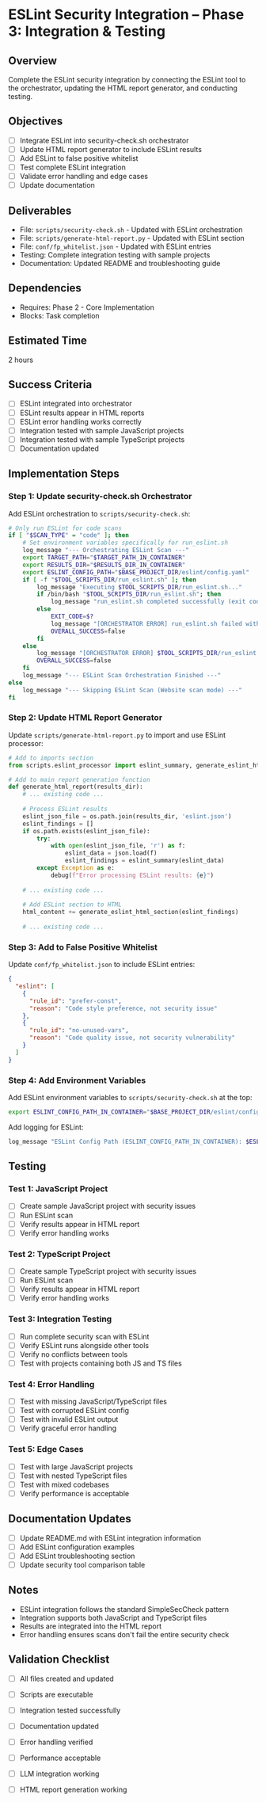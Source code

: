 # ESLint Security Integration – Phase 3: Integration & Testing

## Overview
Complete the ESLint security integration by connecting the ESLint tool to the orchestrator, updating the HTML report generator, and conducting testing.

## Objectives
- [ ] Integrate ESLint into security-check.sh orchestrator
- [ ] Update HTML report generator to include ESLint results
- [ ] Add ESLint to false positive whitelist
- [ ] Test complete ESLint integration
- [ ] Validate error handling and edge cases
- [ ] Update documentation

## Deliverables
- File: `scripts/security-check.sh` - Updated with ESLint orchestration
- File: `scripts/generate-html-report.py` - Updated with ESLint section
- File: `conf/fp_whitelist.json` - Updated with ESLint entries
- Testing: Complete integration testing with sample projects
- Documentation: Updated README and troubleshooting guide

## Dependencies
- Requires: Phase 2 - Core Implementation
- Blocks: Task completion

## Estimated Time
2 hours

## Success Criteria
- [ ] ESLint integrated into orchestrator
- [ ] ESLint results appear in HTML reports
- [ ] ESLint error handling works correctly
- [ ] Integration tested with sample JavaScript projects
- [ ] Integration tested with sample TypeScript projects
- [ ] Documentation updated

## Implementation Steps

### Step 1: Update security-check.sh Orchestrator
Add ESLint orchestration to `scripts/security-check.sh`:

```bash
# Only run ESLint for code scans
if [ "$SCAN_TYPE" = "code" ]; then
    # Set environment variables specifically for run_eslint.sh
    log_message "--- Orchestrating ESLint Scan ---"
    export TARGET_PATH="$TARGET_PATH_IN_CONTAINER"
    export RESULTS_DIR="$RESULTS_DIR_IN_CONTAINER"
    export ESLINT_CONFIG_PATH="$BASE_PROJECT_DIR/eslint/config.yaml"
    if [ -f "$TOOL_SCRIPTS_DIR/run_eslint.sh" ]; then
        log_message "Executing $TOOL_SCRIPTS_DIR/run_eslint.sh..."
        if /bin/bash "$TOOL_SCRIPTS_DIR/run_eslint.sh"; then
            log_message "run_eslint.sh completed successfully (exit code 0)."
        else
            EXIT_CODE=$?
            log_message "[ORCHESTRATOR ERROR] run_eslint.sh failed with exit code $EXIT_CODE."
            OVERALL_SUCCESS=false
        fi
    else
        log_message "[ORCHESTRATOR ERROR] $TOOL_SCRIPTS_DIR/run_eslint.sh not found!"
        OVERALL_SUCCESS=false
    fi
    log_message "--- ESLint Scan Orchestration Finished ---"
else
    log_message "--- Skipping ESLint Scan (Website scan mode) ---"
fi
```

### Step 2: Update HTML Report Generator
Update `scripts/generate-html-report.py` to import and use ESLint processor:

```python
# Add to imports section
from scripts.eslint_processor import eslint_summary, generate_eslint_html_section

# Add to main report generation function
def generate_html_report(results_dir):
    # ... existing code ...
    
    # Process ESLint results
    eslint_json_file = os.path.join(results_dir, 'eslint.json')
    eslint_findings = []
    if os.path.exists(eslint_json_file):
        try:
            with open(eslint_json_file, 'r') as f:
                eslint_data = json.load(f)
                eslint_findings = eslint_summary(eslint_data)
        except Exception as e:
            debug(f"Error processing ESLint results: {e}")
    
    # ... existing code ...
    
    # Add ESLint section to HTML
    html_content += generate_eslint_html_section(eslint_findings)
    
    # ... existing code ...
```

### Step 3: Add to False Positive Whitelist
Update `conf/fp_whitelist.json` to include ESLint entries:

```json
{
  "eslint": [
    {
      "rule_id": "prefer-const",
      "reason": "Code style preference, not security issue"
    },
    {
      "rule_id": "no-unused-vars",
      "reason": "Code quality issue, not security vulnerability"
    }
  ]
}
```

### Step 4: Add Environment Variables
Add ESLint environment variables to `scripts/security-check.sh` at the top:

```bash
export ESLINT_CONFIG_PATH_IN_CONTAINER="$BASE_PROJECT_DIR/eslint/config.yaml"
```

Add logging for ESLint:
```bash
log_message "ESLint Config Path (ESLINT_CONFIG_PATH_IN_CONTAINER): $ESLINT_CONFIG_PATH_IN_CONTAINER"
```

## Testing
### Test 1: JavaScript Project
- [ ] Create sample JavaScript project with security issues
- [ ] Run ESLint scan
- [ ] Verify results appear in HTML report
- [ ] Verify error handling works

### Test 2: TypeScript Project
- [ ] Create sample TypeScript project with security issues
- [ ] Run ESLint scan
- [ ] Verify results appear in HTML report
- [ ] Verify error handling works

### Test 3: Integration Testing
- [ ] Run complete security scan with ESLint
- [ ] Verify ESLint runs alongside other tools
- [ ] Verify no conflicts between tools
- [ ] Test with projects containing both JS and TS files

### Test 4: Error Handling
- [ ] Test with missing JavaScript/TypeScript files
- [ ] Test with corrupted ESLint config
- [ ] Test with invalid ESLint output
- [ ] Verify graceful error handling

### Test 5: Edge Cases
- [ ] Test with large JavaScript projects
- [ ] Test with nested TypeScript files
- [ ] Test with mixed codebases
- [ ] Verify performance is acceptable

## Documentation Updates
- [ ] Update README.md with ESLint integration information
- [ ] Add ESLint configuration examples
- [ ] Add ESLint troubleshooting section
- [ ] Update security tool comparison table

## Notes
- ESLint integration follows the standard SimpleSecCheck pattern
- Integration supports both JavaScript and TypeScript files
- Results are integrated into the HTML report
- Error handling ensures scans don't fail the entire security check

## Validation Checklist
- [ ] All files created and updated
- [ ] Scripts are executable
- [ ] Integration tested successfully
- [ ] Documentation updated
- [ ] Error handling verified
- [ ] Performance acceptable
- [ ] LLM integration working
- [ ] HTML report generation working


